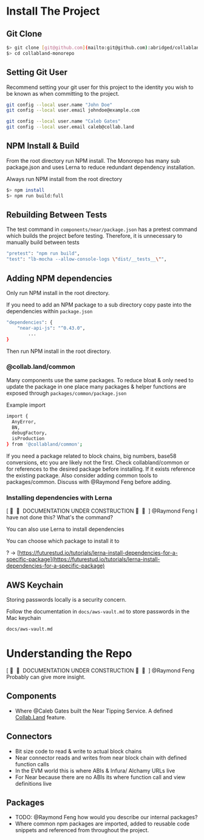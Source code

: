 # Install The Project

## Git Clone

```bash
$> git clone [git@github.com](mailto:git@github.com):abridged/collabland-monorepo.git
$> cd collabland-monorepo
```

## Setting Git User

Recommend setting your git user for this project to the identity you wish to be known as when committing to the project.

```bash
git config --local user.name "John Doe"
git config --local user.email johndoe@example.com

git config --local user.name "Caleb Gates"
git config --local user.email caleb@collab.land
```

## NPM Install & Build

From the root directory run NPM install.  The Monorepo has many sub package.json and uses Lerna to reduce redundant dependency installation.  

Always run NPM install from the root directory

```bash
$> npm install
$> npm run build:full
```

## Rebuilding Between Tests

The test command in `components/near/package.json` has a pretest command which builds the project before testing.  Therefore, it is unnecessary to manually build between tests

```bash
"pretest": "npm run build",
"test": "lb-mocha --allow-console-logs \"dist/__tests__\"",
```

## Adding NPM dependencies

Only run NPM install in the root directory.

If you need to add an NPM package to a sub directory copy paste into the dependencies within `package.json`

```bash
"dependencies": {
    "near-api-js": "^0.43.0",
		...
}
```

Then run NPM install in the root directory.

### @collab.land/common

Many components use the same packages. To reduce bloat & only need to update the package in one place many packages & helper functions are exposed through `packages/common/package.json`

Example import

```bash
import {
  AnyError,
  BN,
  debugFactory,
  isProduction
} from '@collabland/common';
```

If you need a package related to block chains, big numbers, base58 conversions, etc you are likely not the first.  Check collabland/common or for references to the desired package before installing.  If it exists reference the existing package.  Also consider adding common tools to packages/common.  Discuss with @Raymond Feng before adding.

### Installing dependencies with Lerna

[  🚧  🚧  DOCUMENTATION UNDER CONSTRUCTION 🚧  🚧  ] @Raymond Feng I have not done this? What's the command?

You can also use Lerna to install dependencies

You can choose which package to install it to

? → [https://futurestud.io/tutorials/lerna-install-dependencies-for-a-specific-package](https://futurestud.io/tutorials/lerna-install-dependencies-for-a-specific-package)

## AWS Keychain

Storing passwords locally is a security concern.

Follow the documentation in `docs/aws-vault.md` to store passwords in the Mac keychain

```bash
docs/aws-vault.md
```

# Understanding the Repo

[  🚧  🚧  DOCUMENTATION UNDER CONSTRUCTION 🚧  🚧  ] @Raymond Feng Probably can give more insight.

## Components

- Where @Caleb Gates built the Near Tipping Service.  A defined [Collab.Land](http://Collab.Land) feature.

## Connectors

- Bit size code to read & write to actual block chains
- Near connector reads and writes from near block chain with defined function calls
- In the EVM world this is where ABIs & Infura/ Alchamy URLs live
- For Near because there are no ABIs its where function call and view definitions live

## Packages

- TODO: @Raymond Feng how would you describe our internal packages?
- Where common npm packages are imported, added to reusable code snippets and referenced from throughout the project.